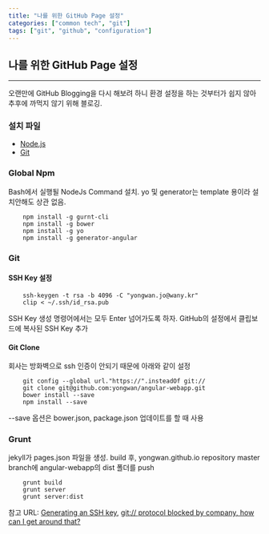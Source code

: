 ```yaml
---
title: "나를 위한 GitHub Page 설정"
categories: ["common tech", "git"]
tags: ["git", "github", "configuration"]
---
```


## 나를 위한 GitHub Page 설정
___

오랜만에 GitHub Blogging을 다시 해보려 하니 환경 설정을 하는 것부터가 쉽지 않아 추후에 까먹지 않기 위해 블로깅.

### 설치 파일
+ [Node.js][NodeJs]
+ [Git][Git]

### Global Npm
Bash에서 실행될 NodeJs Command 설치.
yo 및 generator는 template 용이라 설치안해도 상관 없음.

		npm install -g gurnt-cli
		npm install -g bower
		npm install -g yo
		npm install -g generator-angular
	
### Git
#### SSH Key 설정

		ssh-keygen -t rsa -b 4096 -C "yongwan.jo@wany.kr"
		clip < ~/.ssh/id_rsa.pub
		
SSH Key 생성 명령어에서는 모두 Enter 넘어가도록 하자.
GitHub의 설정에서 클립보드에 복사된 SSH Key 추가

#### Git Clone
회사는 방화벽으로 ssh 인증이 안되기 때문에 아래와 같이 설정

		git config --global url."https://".insteadOf git://
		git clone git@github.com:yongwan/angular-webapp.git
		bower install --save
		npm install --save

--save 옵션은 bower.json, package.json 업데이트를 할 때 사용

### Grunt
jekyll가 pages.json 파일을 생성.
build 후, yongwan.github.io repository master branch에 angular-webapp의 dist 폴더를 push

		grunt build
		grunt server
		grunt server:dist

참고 URL:
[Generating an SSH key][GitHubSSH], [git:// protocol blocked by company, how can I get around that?][SSH]

[NodeJs]: https://nodejs.org/
[Git]: https://git-scm.com/
[SSH]: http://stackoverflow.com/questions/4891527/git-protocol-blocked-by-company-how-can-i-get-around-that
[GitHubSSH]: https://help.github.com/articles/generating-a-new-ssh-key-and-adding-it-to-the-ssh-agent/
